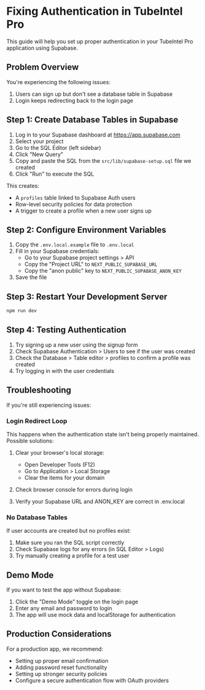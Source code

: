 # Fixing Authentication in TubeIntel Pro

This guide will help you set up proper authentication in your TubeIntel Pro application using Supabase.

## Problem Overview

You're experiencing the following issues:
1. Users can sign up but don't see a database table in Supabase
2. Login keeps redirecting back to the login page

## Step 1: Create Database Tables in Supabase

1. Log in to your Supabase dashboard at https://app.supabase.com
2. Select your project
3. Go to the SQL Editor (left sidebar)
4. Click "New Query"
5. Copy and paste the SQL from the `src/lib/supabase-setup.sql` file we created
6. Click "Run" to execute the SQL

This creates:
- A `profiles` table linked to Supabase Auth users
- Row-level security policies for data protection
- A trigger to create a profile when a new user signs up

## Step 2: Configure Environment Variables

1. Copy the `.env.local.example` file to `.env.local`
2. Fill in your Supabase credentials:
   - Go to your Supabase project settings > API
   - Copy the "Project URL" to `NEXT_PUBLIC_SUPABASE_URL`
   - Copy the "anon public" key to `NEXT_PUBLIC_SUPABASE_ANON_KEY`
3. Save the file

## Step 3: Restart Your Development Server

```bash
npm run dev
```

## Step 4: Testing Authentication

1. Try signing up a new user using the signup form
2. Check Supabase Authentication > Users to see if the user was created
3. Check the Database > Table editor > profiles to confirm a profile was created
4. Try logging in with the user credentials

## Troubleshooting

If you're still experiencing issues:

### Login Redirect Loop

This happens when the authentication state isn't being properly maintained. Possible solutions:

1. Clear your browser's local storage: 
   - Open Developer Tools (F12)
   - Go to Application > Local Storage
   - Clear the items for your domain

2. Check browser console for errors during login

3. Verify your Supabase URL and ANON_KEY are correct in .env.local

### No Database Tables

If user accounts are created but no profiles exist:

1. Make sure you ran the SQL script correctly
2. Check Supabase logs for any errors (in SQL Editor > Logs)
3. Try manually creating a profile for a test user

## Demo Mode

If you want to test the app without Supabase:

1. Click the "Demo Mode" toggle on the login page
2. Enter any email and password to login
3. The app will use mock data and localStorage for authentication

## Production Considerations

For a production app, we recommend:
- Setting up proper email confirmation
- Adding password reset functionality
- Setting up stronger security policies
- Configure a secure authentication flow with OAuth providers 